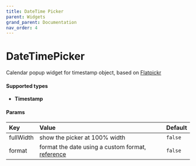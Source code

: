 ```yaml
---
title: DateTime Picker
parent: Widgets
grand_parent: Documentation
nav_order: 4
---
```


# DateTimePicker

Calendar popup widget for timestamp object, based on [Flatpickr](https://flatpickr.js.org/)


#### Supported types
- **Timestamp**

#### Params

| Key          | Value             | Default           |
|:-------------|:------------------|:------------------|
| fullWidth    | show the picker at 100% width | `false`  |
| format    | format the date using a custom format, [reference](https://docs.oracle.com/javase/8/docs/api/java/time/format/DateTimeFormatter.html) | `false`  |
